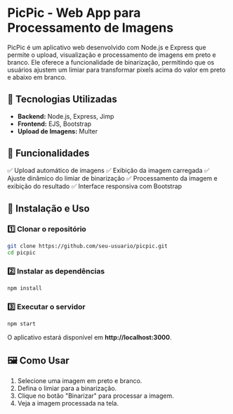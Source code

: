 # PicPic - Web App para Processamento de Imagens

PicPic é um aplicativo web desenvolvido com Node.js e Express que permite o upload, visualização e processamento de imagens em preto e branco. Ele oferece a funcionalidade de binarização, permitindo que os usuários ajustem um limiar para transformar pixels acima do valor em preto e abaixo em branco.

## 🚀 Tecnologias Utilizadas
- **Backend:** Node.js, Express, Jimp
- **Frontend:** EJS, Bootstrap
- **Upload de Imagens:** Multer

## 📌 Funcionalidades
✅ Upload automático de imagens
✅ Exibição da imagem carregada
✅ Ajuste dinâmico do limiar de binarização
✅ Processamento da imagem e exibição do resultado
✅ Interface responsiva com Bootstrap

## 🔧 Instalação e Uso

### 1️⃣ Clonar o repositório
```sh
git clone https://github.com/seu-usuario/picpic.git
cd picpic
```

### 2️⃣ Instalar as dependências
```sh
npm install
```

### 3️⃣ Executar o servidor
```sh
npm start
```
O aplicativo estará disponível em **http://localhost:3000**.

## 🖼️ Como Usar
1. Selecione uma imagem em preto e branco.
2. Defina o limiar para a binarização.
3. Clique no botão "Binarizar" para processar a imagem.
4. Veja a imagem processada na tela.
